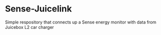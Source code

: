 # Sense-Juicelink
Simple respository that connects up a Sense energy monitor with data from Juicebox L2 car charger
